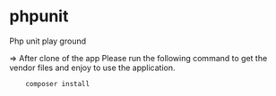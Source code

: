 # phpunit
Php unit play ground

=> After clone of the app Please run the following command to get the vendor files and enjoy to use the application.

        composer install